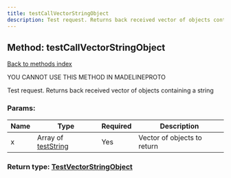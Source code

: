 ```yaml
---
title: testCallVectorStringObject
description: Test request. Returns back received vector of objects containing a string
---
```

## Method: testCallVectorStringObject  
[Back to methods index](index.md)


YOU CANNOT USE THIS METHOD IN MADELINEPROTO


Test request. Returns back received vector of objects containing a string

### Params:

| Name     |    Type       | Required | Description |
|----------|---------------|----------|-------------|
|x|Array of [testString](../constructors/testString.md) | Yes|Vector of objects to return|


### Return type: [TestVectorStringObject](../types/TestVectorStringObject.md)

